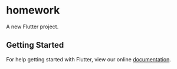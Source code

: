 # homework

A new Flutter project.

## Getting Started

For help getting started with Flutter, view our online
[documentation](https://flutter.io/).
